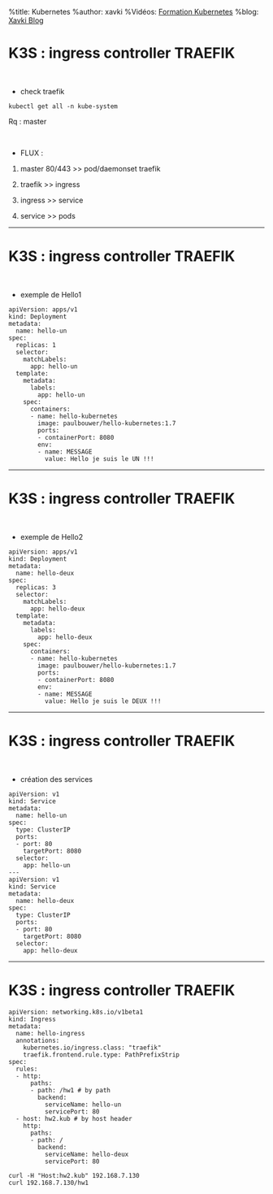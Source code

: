 %title: Kubernetes 
%author: xavki
%Vidéos: [Formation Kubernetes](https://www.youtube.com/playlist?list=PLn6POgpklwWqfzaosSgX2XEKpse5VY2v5)
%blog: [Xavki Blog](https://xavki.blog)


# K3S : ingress controller TRAEFIK


<br>

* check traefik

```
kubectl get all -n kube-system
```

Rq : master

<br>

* FLUX :


1. master 80/443 >> pod/daemonset traefik

2. traefik >> ingress

3. ingress >> service

4. service >> pods


-----------------------------------------------------------------------


# K3S : ingress controller TRAEFIK



<br>

* exemple de Hello1

```
apiVersion: apps/v1
kind: Deployment
metadata:
  name: hello-un
spec:
  replicas: 1
  selector:
    matchLabels:
      app: hello-un
  template:
    metadata:
      labels:
        app: hello-un
    spec:
      containers:
      - name: hello-kubernetes
        image: paulbouwer/hello-kubernetes:1.7
        ports:
        - containerPort: 8080
        env:
        - name: MESSAGE
          value: Hello je suis le UN !!!

```

-----------------------------------------------------------------------


# K3S : ingress controller TRAEFIK



<br>

* exemple de Hello2

```
apiVersion: apps/v1
kind: Deployment
metadata:
  name: hello-deux
spec:
  replicas: 3
  selector:
    matchLabels:
      app: hello-deux
  template:
    metadata:
      labels:
        app: hello-deux
    spec:
      containers:
      - name: hello-kubernetes
        image: paulbouwer/hello-kubernetes:1.7
        ports:
        - containerPort: 8080
        env:
        - name: MESSAGE
          value: Hello je suis le DEUX !!!

```

-----------------------------------------------------------------------



# K3S : ingress controller TRAEFIK


<br>

* création des services

```
apiVersion: v1
kind: Service
metadata:
  name: hello-un
spec:
  type: ClusterIP
  ports:
  - port: 80
    targetPort: 8080
  selector:
    app: hello-un
---
apiVersion: v1
kind: Service
metadata:
  name: hello-deux
spec:
  type: ClusterIP
  ports:
  - port: 80
    targetPort: 8080
  selector:
    app: hello-deux
```


-----------------------------------------------------------------------


# K3S : ingress controller TRAEFIK


```
apiVersion: networking.k8s.io/v1beta1
kind: Ingress
metadata:
  name: hello-ingress
  annotations:
    kubernetes.io/ingress.class: "traefik"
    traefik.frontend.rule.type: PathPrefixStrip
spec:
  rules:
  - http:
      paths:
      - path: /hw1 # by path
        backend:
          serviceName: hello-un
          servicePort: 80
  - host: hw2.kub # by host header
    http:
      paths:
      - path: /
        backend:
          serviceName: hello-deux
          servicePort: 80
```

```
curl -H "Host:hw2.kub" 192.168.7.130
curl 192.168.7.130/hw1
```


